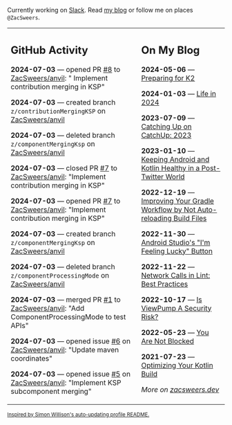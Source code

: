 Currently working on [Slack](https://slack.com/). Read [my blog](https://zacsweers.dev/) or follow me on places `@ZacSweers`.

<table><tr><td valign="top" width="60%">

## GitHub Activity
<!-- githubActivity starts -->
**2024-07-03** — opened PR [#8](https://github.com/ZacSweers/anvil/pull/8) to [ZacSweers/anvil](https://github.com/ZacSweers/anvil): " Implement contribution merging in KSP"

**2024-07-03** — created branch `z/contributionMergingKSP` on [ZacSweers/anvil](https://github.com/ZacSweers/anvil)

**2024-07-03** — deleted branch `z/componentMergingKsp` on [ZacSweers/anvil](https://github.com/ZacSweers/anvil)

**2024-07-03** — closed PR [#7](https://github.com/ZacSweers/anvil/pull/7) to [ZacSweers/anvil](https://github.com/ZacSweers/anvil): "Implement contribution merging in KSP"

**2024-07-03** — opened PR [#7](https://github.com/ZacSweers/anvil/pull/7) to [ZacSweers/anvil](https://github.com/ZacSweers/anvil): "Implement contribution merging in KSP"

**2024-07-03** — created branch `z/componentMergingKsp` on [ZacSweers/anvil](https://github.com/ZacSweers/anvil)

**2024-07-03** — deleted branch `z/componentProcessingMode` on [ZacSweers/anvil](https://github.com/ZacSweers/anvil)

**2024-07-03** — merged PR [#1](https://github.com/ZacSweers/anvil/pull/1) to [ZacSweers/anvil](https://github.com/ZacSweers/anvil): "Add ComponentProcessingMode to test APIs"

**2024-07-03** — opened issue [#6](https://github.com/ZacSweers/anvil/issues/6) on [ZacSweers/anvil](https://github.com/ZacSweers/anvil): "Update maven coordinates"

**2024-07-03** — opened issue [#5](https://github.com/ZacSweers/anvil/issues/5) on [ZacSweers/anvil](https://github.com/ZacSweers/anvil): "Implement KSP subcomponent merging"
<!-- githubActivity ends -->
</td><td valign="top" width="40%">

## On My Blog
<!-- blog starts -->
**2024-05-06** — [Preparing for K2](https://www.zacsweers.dev/preparing-for-k2/)

**2024-01-03** — [Life in 2024](https://www.zacsweers.dev/life-in-2024/)

**2023-07-09** — [Catching Up on CatchUp: 2023](https://www.zacsweers.dev/catching-up-on-catchup-2023/)

**2023-01-10** — [Keeping Android and Kotlin Healthy in a Post-Twitter World](https://www.zacsweers.dev/keeping-android-healthy/)

**2022-12-19** — [Improving Your Gradle Workflow by Not Auto-reloading Build Files](https://www.zacsweers.dev/improving-your-workflow-by-not-auto-reloading-build-files/)

**2022-11-30** — [Android Studio's "I'm Feeling Lucky" Button](https://www.zacsweers.dev/android-studios-im-feeling-lucky-button/)

**2022-11-22** — [Network Calls in Lint: Best Practices](https://www.zacsweers.dev/network-calls-in-lint-best-practices/)

**2022-10-17** — [Is ViewPump A Security Risk?](https://www.zacsweers.dev/is-viewpump-a-security-risk/)

**2022-05-23** — [You Are Not Blocked](https://www.zacsweers.dev/you-are-not-blocked/)

**2021-07-23** — [Optimizing Your Kotlin Build](https://www.zacsweers.dev/optimizing-your-kotlin-build/)
<!-- blog ends -->
_More on [zacsweers.dev](https://zacsweers.dev/)_
</td></tr></table>

<sub><a href="https://simonwillison.net/2020/Jul/10/self-updating-profile-readme/">Inspired by Simon Willison's auto-updating profile README.</a></sub>